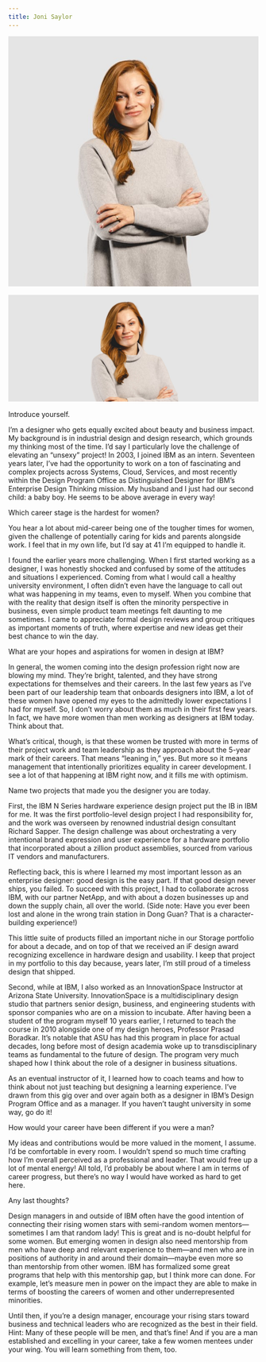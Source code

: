 ```yaml
---
title: Joni Saylor
---
```


<grid classname="background-bleed">
<column lg="16">

<art-direction>

![Joni Saylor card image](./608x608.jpg)

![Joni Saylor hero image](./2624x1120.jpg)

</art-direction>

<community-lead name="Joni Saylor" position="Distinguished Designer" department="Design Program Office"></community-lead>

</column>
</grid>

<grid className="community__grid" background="gray-10">
<column sm="3" md="3" lg="3">

<span className="community__prompt">Introduce yourself.</span>

</column>

<column md="6" lg="8" offset_lg="1">

I’m a designer who gets equally excited about beauty and business impact. My background is in industrial design and design research, which grounds my thinking most of the time. I’d say I particularly love the challenge of elevating an “unsexy” project!  In 2003, I joined IBM as an intern. Seventeen years later, I’ve had the opportunity to work on a ton of fascinating and complex projects across Systems, Cloud, Services, and most recently within the Design Program Office as Distinguished Designer for IBM’s Enterprise Design Thinking mission. My husband and I just had our second child: a baby boy. He seems to be above average in every way!

</column>
</grid>

<grid className="community__grid" background="gray-10">
<column sm="3" md="3" lg="3">

<span className="community__prompt">Which career stage is the hardest for women?</span>

</column>

<column md="6" lg="8" offset_lg="1">

You hear a lot about mid-career being one of the tougher times for women, given the challenge of potentially caring for kids and parents alongside work. I feel that in my own life, but I’d say at 41 I’m equipped to handle it.

I found the earlier years more challenging. When I first started working as a designer, I was honestly shocked and confused by some of the attitudes and situations I experienced. Coming from what I would call a healthy university environment, I often didn’t even have the language to call out what was happening in my teams, even to myself. When you combine that with the reality that design itself is often the minority perspective in business, even simple product team meetings felt daunting to me sometimes. I came to appreciate formal design reviews and group critiques as important moments of truth, where expertise and new ideas get their best chance to win the day.


</column>
</grid>

<grid className="community__grid" background="gray-10">
<column sm="3" md="3" lg="3">

<span className="community__prompt">What are your hopes and aspirations for women in design at IBM?</span>

</column>

<column md="6" lg="8" offset_lg="1">

In general, the women coming into the design profession right now are blowing my mind. They’re bright, talented, and they have strong expectations for themselves and their careers. In the last few years as I’ve been part of our leadership team that onboards designers into IBM, a lot of these women have opened my eyes to the admittedly lower expectations I had for myself. So, I don’t worry about them as much in their first few years. In fact, we have more women than men working as designers at IBM today. Think about that. 

What’s critical, though, is that these women be trusted with more in terms of their project work and team leadership as they approach about the 5-year mark of their careers. That means “leaning in,” yes. But more so it means management that intentionally prioritizes equality in career development. I see a lot of that happening at IBM right now, and it fills me with optimism. 

</column>
</grid>

<grid className="community__grid" background="gray-10">
<column sm="3" md="3" lg="3">

<span className="community__prompt">Name two projects that made you the designer you are today.</span>

</column>

<column md="6" lg="8" offset_lg="1">

First, the IBM N Series hardware experience design project put the IB in IBM for me. It was the first portfolio-level design project I had responsibility for, and the work was overseen by renowned industrial design consultant Richard Sapper. The design challenge was about orchestrating a very intentional brand expression and user experience for a hardware portfolio that incorporated about a zillion product assemblies, sourced from various IT vendors and manufacturers.  

Reflecting back, this is where I learned my most important lesson as an enterprise designer: good design is the easy part. If that good design never ships, you failed. To succeed with this project, I had to collaborate across IBM, with our partner NetApp, and with about a dozen businesses up and down the supply chain, all over the world. (Side note: Have you ever been lost and alone in the wrong train station in Dong Guan? That is a character-building experience!)

This little suite of products filled an important niche in our Storage portfolio for about a decade, and on top of that we received an iF design award recognizing excellence in hardware design and usability. I keep that project in my portfolio to this day because, years later, I’m still proud of a timeless design that shipped.

Second, while at IBM, I also worked as an InnovationSpace Instructor at Arizona State University. InnovationSpace is a multidisciplinary design studio that partners senior design, business, and engineering students with sponsor companies who are on a mission to incubate. After having been a student of the program myself 10 years earlier, I returned to teach the course in 2010 alongside one of my design heroes, Professor Prasad Boradkar. It’s notable that ASU has had this program in place for actual decades, long before most of design academia woke up to transdisciplinary teams as fundamental to the future of design. The program very much shaped how I think about the role of a designer in business situations.  

As an eventual instructor of it, I learned how to coach teams and how to think about not just teaching but designing a learning experience. I’ve drawn from this gig over and over again both as a designer in IBM’s Design Program Office and as a manager. If you haven’t taught university in some way, go do it!


</column>
</grid>

<grid className="community__grid" background="gray-10">
<column sm="3" md="3" lg="3">

<span className="community__prompt">How would your career have been different if you were a man?</span>

</column>

<column md="6" lg="8" offset_lg="1">

My ideas and contributions would be more valued in the moment, I assume. I’d be comfortable in every room. I wouldn’t spend so much time crafting how I’m overall perceived as a professional and leader. That would free up a lot of mental energy! All told, I’d probably be about where I am in terms of career progress, but there’s no way I would have worked as hard to get here.

</column>
</grid>

<grid className="community__grid" background="gray-10">
<column sm="3" md="3" lg="3">

<span className="community__prompt">Any last thoughts?</span>

</column>

<column md="6" lg="8" offset_lg="1">

Design managers in and outside of IBM often have the good intention of connecting their rising women stars with semi-random women mentors—sometimes I am that random lady! This is great and is no-doubt helpful for some women. But emerging women in design also need mentorship from men who have deep and relevant experience to them—and men who are in positions of authority in and around their domain—maybe even more so than mentorship from other women. IBM has formalized some great programs that help with this mentorship gap, but I think more can done. For example, let’s measure men in power on the impact they are able to make in terms of boosting the careers of women and other underrepresented minorities.

Until then, if you’re a design manager, encourage your rising stars toward business and technical leaders who are recognized as the best in their field. Hint: Many of these people will be men, and that’s fine! And if you are a man established and excelling in your career, take a few women mentees under your wing. You will learn something from them, too. 


</column>
</grid>
